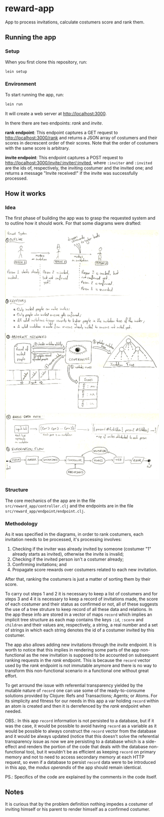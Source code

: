 # reward-app

App to process invitations, calculate costumers score and rank them.

## Running the app

### Setup

When you first clone this repository, run:

```sh
lein setup
```

### Environment

To start running the app, run:

```sh
lein run
```

It will create a web server at <http://localhost:3000>.

In there there are two endpoints: *rank* and *invite*.

**rank endpoint**: This endpoint captures a GET request to  <http://localhost:3000/rank> and returns a JSON array of costumers and their scores in decrescent order of their scores. Note that the order of costumers with the same score is arbitrary.

**invite endpoint**: This endpoint captures a POST request to <http://localhost:3000/invite/:inviter/:invited>, where `:inviter` and `:invited` are the ids of, respectively, the inviting costumer and the invited one; and returns a message "Invite received!" if the invite was successfully processed.


## How it works

### Idea

The first phase of building the app was to grasp the requested system and to outline how it should work. For that some diagrams were drafted:

![Diagram 1](diagram-1.jpg)
![Diagram 2](diagram-2.jpg)
![Diagram 3](diagram-3.jpg)

### Structure

The core mechanics of the app are in the file `src/reward_app/controller.clj` and the endpoints are in the file `src/reward_app/endpoint/endpoint.clj`.

### Methodology

As it was specified in the diagrams, in order to rank costumers, each invitation needs to be processed, it's processing involves:
 1. Checking if the inviter was already invited by someone (costumer "1" already starts as invited), otherwise the invite is invalid;
 2. Checking if the invited person isn't a costumer already;
 3. Confirming invitations; and
 4. Propagate score rewards over costumers related to each new invitation.

After that, ranking the costumers is just a matter of sorting them by their score.

To carry out steps 1 and 2 it is necessary to keep a list of costumers and for steps 3 and 4 it is necessary to keep a record of invitations made, the score of each costumer and their status as confirmed or not, all of these suggests the use of a tree struture to keep record of all these data and relations. In the app these info are stored in a vector of maps `record` which implies an implicit tree structure as each map contains the keys `:id`, `:score` and `children` and their values are, respectively, a string, a real number and a set of strings in which each string denotes the id of a costumer invited by this costumer.

The app also allows adding new invitations through the *invite* endpoint. It is worth to notice that this implies in rendering some parts of the app non-functional as the new invitation is supposed to be accounted on subsequent ranking requests in the *rank* endpoint. This is because the `record` vector used by the *rank* endpoint is not immutable anymore and there is no way to transform this non-functional scenario in a functional one without great effort.

To get arround the issue with referential transparency yielded by the mutable nature of `record` one can use some of the ready-to-consume solutions provided by Clojure: Refs and Transactions; Agents; or Atoms. For its simplicity and fitness for our needs in this app a var holding `record` within an atom is created and then it is derrefenced by the *rank* endpoint when needed.

OBS.: In this app `record` information is not persisted to a database, but if it was the case, it would be possible to avoid having `record` as a variable as it would be possible to always construct the `record` vector from the database and it would be always updated (notice that this doesn't solve the referential transparency issue as now we are persisting to a database which is a side-effect and renders the portion of the code that deals with the database non-functional too), but it wouldn't be as efficient as keeping `record` on primary memory and not to need to access secondary memory at each HTTP request, so even if a database to persist `record` data were to be introduced in this app, the *modus operandis* of the app should remain identical.

PS.: Specifics of the code are explained by the comments in the code itself.

## Notes

It is curious that by the problem definition nothing impedes a costumer of inviting himself or his parent to render himself as a confirmed costumer. 
